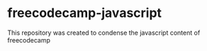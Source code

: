 # freecodecamp-javascript
This repository was created to condense the javascript content of freecodecamp
